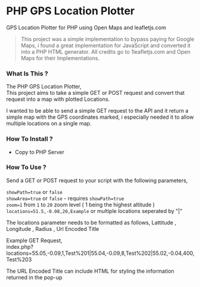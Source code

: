 # PHP GPS Location Plotter
GPS Location Plotter for PHP using Open Maps and leafletjs.com
  
> This project was a simple implementation to bypass paying for Google Maps, i found a great implementation for JavaScript and converted it into a PHP HTML generator. All credits go to 1leafletjs.com and Open Maps for their Implementations.   
   
### What Is This ?     
The PHP GPS Location Plotter,     
This project aims to take a simple GET or POST request and convert that request into a map with plotted Locations.    
    
I wanted to be able to send a simple GET request to the API and it return a simple map with the GPS coordinates marked, i especially needed it to allow multiple locations on a single map.

   
### How To Install ?   
- Copy to PHP Server     
  
### How To Use  ?
Send a GET or POST request to your script with the following parameters,    
     
`showPath=true` or `false`      
`showArea=true` or `false` - requires `showPath=true`    
`zoom=1` from `1` to `20` zoom level ( 1 being the highest altitude )      
`locations=51.5,-0.08,20,Example`  or multiple locations seperated by "|"    
   
  
The locations parameter needs to be formatted as follows,
Lattitude , Longitude , Radius , Url Encoded Title    
   
Example GET Request,    
index.php?locations=55.05,-0.09,1,Test%201|55.04,-0.09,8,Test%202|55.02,-0.04,400,Test%203

      
The URL Encoded Title can include HTML for styling the information returned in the pop-up
   

